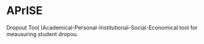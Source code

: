 # APrISE
Dropout Tool (Academical-Personal-Institutional-Social-Economical tool for meausuring student dropou.

